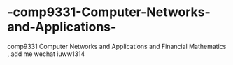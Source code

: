 # -comp9331-Computer-Networks-and-Applications-
 comp9331 Computer Networks and Applications  and Financial Mathematics , add me wechat iuww1314
